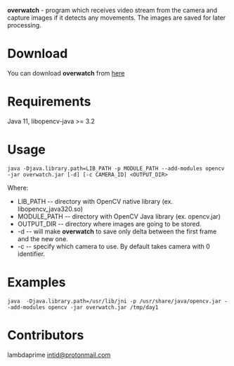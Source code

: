 **overwatch** - program which receives video stream from the camera and capture images if it detects any movements. The images are saved for later processing.

# Download

You can download **overwatch** from [here](https://github.com/lambdaprime/overwatch/blob/master/release/)

# Requirements

Java 11, libopencv-java >= 3.2

# Usage

```
java -Djava.library.path=LIB_PATH -p MODULE_PATH --add-modules opencv -jar overwatch.jar [-d] [-c CAMERA_ID] <OUTPUT_DIR>
```

Where: 

* LIB_PATH -- directory with OpenCV native library (ex. libopencv_java320.so)
* MODULE_PATH -- directory with OpenCV Java library (ex. opencv.jar)
* OUTPUT_DIR -- directory where images are going to be stored.
* -d -- will make **overwatch** to save only delta between the first frame and the new one. 
* -c -- specify which camera to use. By default takes camera with 0 identifier.

# Examples

```
java  -Djava.library.path=/usr/lib/jni -p /usr/share/java/opencv.jar --add-modules opencv -jar overwatch.jar /tmp/day1
```

# Contributors

lambdaprime <intid@protonmail.com>
